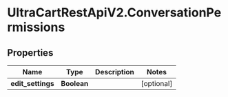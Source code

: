 # UltraCartRestApiV2.ConversationPermissions

## Properties

Name | Type | Description | Notes
------------ | ------------- | ------------- | -------------
**edit_settings** | **Boolean** |  | [optional] 


